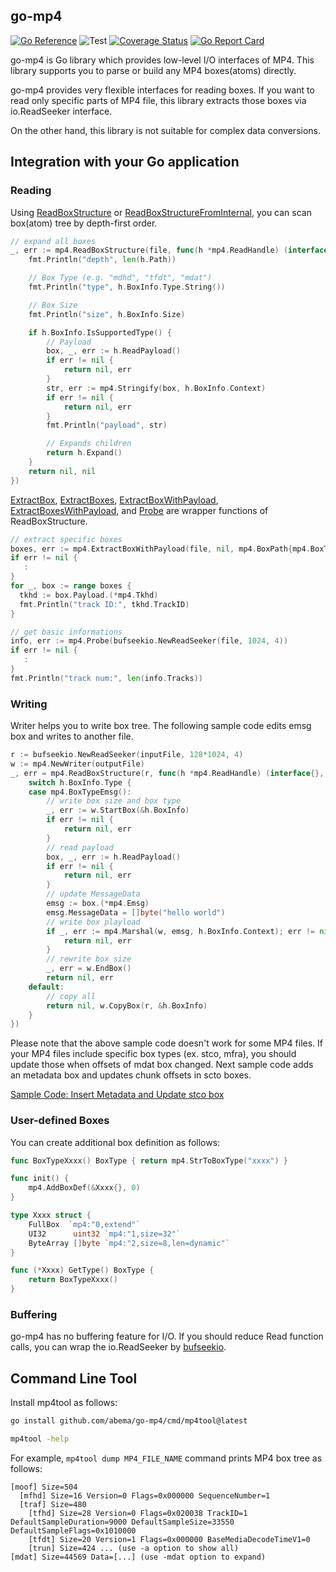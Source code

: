 go-mp4
------

[![Go Reference](https://pkg.go.dev/badge/github.com/abema/go-mp4.svg)](https://pkg.go.dev/github.com/abema/go-mp4)
![Test](https://github.com/abema/go-mp4/actions/workflows/test.yml/badge.svg)
[![Coverage Status](https://coveralls.io/repos/github/abema/go-mp4/badge.svg)](https://coveralls.io/github/abema/go-mp4)
[![Go Report Card](https://goreportcard.com/badge/github.com/abema/go-mp4)](https://goreportcard.com/report/github.com/abema/go-mp4)

go-mp4 is Go library which provides low-level I/O interfaces of MP4.
This library supports you to parse or build any MP4 boxes(atoms) directly.

go-mp4 provides very flexible interfaces for reading boxes.
If you want to read only specific parts of MP4 file, this library extracts those boxes via io.ReadSeeker interface.

On the other hand, this library is not suitable for complex data conversions.

## Integration with your Go application

### Reading

Using [ReadBoxStructure](https://pkg.go.dev/github.com/abema/go-mp4#ReadBoxStructure) or [ReadBoxStructureFromInternal](https://pkg.go.dev/github.com/abema/go-mp4#ReadBoxStructureFromInternal), you can scan box(atom) tree by depth-first order.

```go
// expand all boxes
_, err := mp4.ReadBoxStructure(file, func(h *mp4.ReadHandle) (interface{}, error) {
	fmt.Println("depth", len(h.Path))

	// Box Type (e.g. "mdhd", "tfdt", "mdat")
	fmt.Println("type", h.BoxInfo.Type.String())

	// Box Size
	fmt.Println("size", h.BoxInfo.Size)

	if h.BoxInfo.IsSupportedType() {
		// Payload
		box, _, err := h.ReadPayload()
		if err != nil {
			return nil, err
		}
		str, err := mp4.Stringify(box, h.BoxInfo.Context)
		if err != nil {
			return nil, err
		}
		fmt.Println("payload", str)

		// Expands children
		return h.Expand()
	}
	return nil, nil
})
```

[ExtractBox](https://pkg.go.dev/github.com/abema/go-mp4#ExtractBox), [ExtractBoxes](https://pkg.go.dev/github.com/abema/go-mp4#ExtractBoxes), [ExtractBoxWithPayload](https://pkg.go.dev/github.com/abema/go-mp4#ExtractBoxWithPayload), [ExtractBoxesWithPayload](https://pkg.go.dev/github.com/abema/go-mp4#ExtractBoxesWithPayload), and [Probe](https://pkg.go.dev/github.com/abema/go-mp4#Probe) are wrapper functions of ReadBoxStructure.

```go
// extract specific boxes
boxes, err := mp4.ExtractBoxWithPayload(file, nil, mp4.BoxPath{mp4.BoxTypeMoov(), mp4.BoxTypeTrak(), mp4.BoxTypeTkhd()})
if err != nil {
   :
}
for _, box := range boxes {
  tkhd := box.Payload.(*mp4.Tkhd)
  fmt.Println("track ID:", tkhd.TrackID)
}
```

```go
// get basic informations
info, err := mp4.Probe(bufseekio.NewReadSeeker(file, 1024, 4))  
if err != nil {
   :
}
fmt.Println("track num:", len(info.Tracks))
```

### Writing

Writer helps you to write box tree.
The following sample code edits emsg box and writes to another file.

```go
r := bufseekio.NewReadSeeker(inputFile, 128*1024, 4)
w := mp4.NewWriter(outputFile)
_, err = mp4.ReadBoxStructure(r, func(h *mp4.ReadHandle) (interface{}, error) {
	switch h.BoxInfo.Type {
	case mp4.BoxTypeEmsg():
		// write box size and box type
		_, err := w.StartBox(&h.BoxInfo)
		if err != nil {
			return nil, err
		}
		// read payload
		box, _, err := h.ReadPayload()
		if err != nil {
			return nil, err
		}
		// update MessageData
		emsg := box.(*mp4.Emsg)
		emsg.MessageData = []byte("hello world")
		// write box playload
		if _, err := mp4.Marshal(w, emsg, h.BoxInfo.Context); err != nil {
			return nil, err
		}
		// rewrite box size
		_, err = w.EndBox()
		return nil, err
	default:
		// copy all
		return nil, w.CopyBox(r, &h.BoxInfo)
	}
})
```

Please note that the above sample code doesn't work for some MP4 files.
If your MP4 files include specific box types (ex. stco, mfra), you should update those when offsets of mdat box changed.
Next sample code adds an metadata box and updates chunk offsets in scto boxes.

[Sample Code: Insert Metadata and Update stco box](https://gist.github.com/sunfish-shogi/cccde016a38c66d32c07a0234368804e)

### User-defined Boxes

You can create additional box definition as follows:

```go
func BoxTypeXxxx() BoxType { return mp4.StrToBoxType("xxxx") }

func init() {
	mp4.AddBoxDef(&Xxxx{}, 0)
}

type Xxxx struct {
	FullBox  `mp4:"0,extend"`
	UI32      uint32 `mp4:"1,size=32"`
	ByteArray []byte `mp4:"2,size=8,len=dynamic"`
}

func (*Xxxx) GetType() BoxType {
	return BoxTypeXxxx()
}
```

### Buffering

go-mp4 has no buffering feature for I/O.
If you should reduce Read function calls, you can wrap the io.ReadSeeker by [bufseekio](https://github.com/sunfish-shogi/bufseekio).

## Command Line Tool

Install mp4tool as follows:

```sh
go install github.com/abema/go-mp4/cmd/mp4tool@latest

mp4tool -help
```

For example, `mp4tool dump MP4_FILE_NAME` command prints MP4 box tree as follows:

```
[moof] Size=504
  [mfhd] Size=16 Version=0 Flags=0x000000 SequenceNumber=1
  [traf] Size=480
    [tfhd] Size=28 Version=0 Flags=0x020038 TrackID=1 DefaultSampleDuration=9000 DefaultSampleSize=33550 DefaultSampleFlags=0x1010000
    [tfdt] Size=20 Version=1 Flags=0x000000 BaseMediaDecodeTimeV1=0
    [trun] Size=424 ... (use -a option to show all)
[mdat] Size=44569 Data=[...] (use -mdat option to expand)
```
